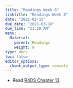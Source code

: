 ```yaml
---
title: "Readings Week 8"
linktitle: "Readings Week 8"
date: "2021-03-15"
due_date: "2021-03-18"
due_time: "11:20 AM"
menu:
  Material:
    parent: Readings
    weight: 9
type: docs
toc: false
editor_options: 
  chunk_output_type: console
---
```




* Read [R4DS Chapter 13](https://r4ds.had.co.nz/relational-data.html) 
